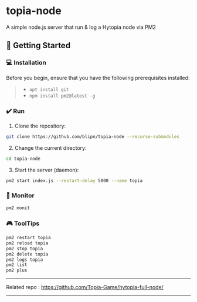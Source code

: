 # topia-node

A simple node.js server that run & log a Hytopia node via PM2

## 🚀 Getting Started

### 💻 Installation

Before you begin, ensure that you have the following prerequisites installed:
> - `apt install git`
> - `npm install pm2@latest -g`


### ✔️ Run

1. Clone the repository:
```sh
git clone https://github.com/blipn/topia-node --recurse-submodules
```

2. Change the current directory:
```sh
cd topia-node
```

3. Start the server (daemon):
```sh
pm2 start index.js --restart-delay 5000 --name topia
```

### 🧪 Monitor
```sh
pm2 monit
```

### 🎮 ToolTips
```sh
pm2 restart topia
pm2 reload topia
pm2 stop topia
pm2 delete topia
pm2 logs topia
pm2 list
pm2 plus
```

---

Related repo :
https://github.com/Topia-Game/hytopia-full-node/

---

